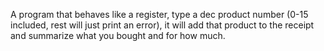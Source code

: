 A program that behaves like a register, type a dec product number (0-15 included, rest will just print an error),
it will add that product to the receipt and summarize what you bought and for how much.
